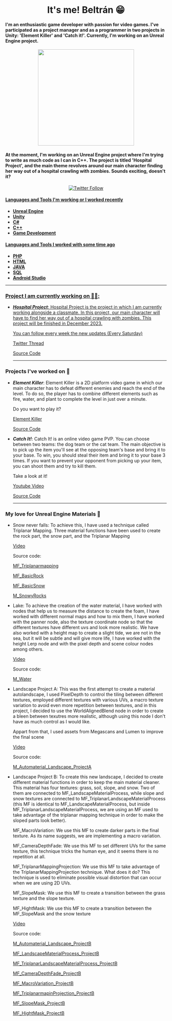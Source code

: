 <div id="header" align="center">
  <h1 align="center"> It's me! Beltrán 😁</h1>
 
  <h4 align="left">I'm an enthusiastic game developer with passion for video games. I've participated as a project manager and as a programmer in two projects in Unity: 'Element Killer' and 'Catch it!'. Currently, I'm working on an Unreal Engine project.
  </h4>
  <img src="https://i.postimg.cc/fTVtGbYR/talking-Image.png" align="center" width="300" />
  <h4 align="left"> At the moment, I'm working on an Unreal Engine project where I'm trying to write as much code as I can in C++. The project is titled 'Hospital Project', and the main theme revolves around our main character finding her way out of a hospital crawling with zombies. Sounds exciting, doesn't it?
  </h4>
</div>

<div id="badges" align="center">
  <a href="https://twitter.com/bDevGames93" target="_blank">
  <img alt="Twitter Follow" src="https://img.shields.io/twitter/follow/bDevGames93?style=for-the-badge&logo=twitter&color=blue"> 
</div>

#### Languages and Tools I'm working or I worked recently 

- **Unreal Engine**
- **Unity**
- **C#**
- **C++**
- **Game Development**

#### Languages and Tools I worked with some time ago

- **PHP**
- **HTML**
- **JAVA**
- **SQL**
- **Android Studio**

---

### Project I am currently working on 🧑‍💻:

- ***Hospital Project***: Hospital Project is the project in which I am currently working alongside a classmate. In this project, our main character will have to find her way out of a hospital crawling with zombies. This project will be finished in December 2023.

  You can follow every week the new updates (Every Saturday) 
  
  [Twitter Thread](https://twitter.com/bDevGames93/status/1685200083187326976)
  
  [Source Code](https://github.com/beltran-v-dev/HospitalProjectCode)

  ---


### Projects I've worked on 🧐

- ***Element Killer***: Element Killer is a 2D platform video game in which our main character has to defeat different enemies and reach the end of the level. To do so, the player has to combine different elements such as fire, water, and plant to complete the level in just over a minute.

  Do you want to play it?
  
  [Element Killer](https://bdev93.itch.io/element-killer)
  
  [Source Code](https://github.com/beltran-v-dev/ElementKillerUnity)

- ***Catch It!***: Catch It! is an online video game PVP. You can choose between two teams: the dog team or the cat team. The main objective is to pick up the item you'll see at the opposing team's base and bring it to your base. To win, you should steal their item and bring it to your base 3 times. If you want to prevent your opponent from picking up your item, you can shoot them and try to kill them.

  Take a look at it!
  
  [Youtube Video](https://www.youtube.com/watch?v=4sbd7RYDFqs)
  
  [Source Code](https://github.com/beltran-v-dev/CatchItScripts)

  ---

### My love for Unreal Engine Materials 🌈
  
- Snow never falls: To achieve this, I have used a technique called Triplanar Mapping. Three material functions have been used to create the rock part, the snow part, and the Triplanar Mapping
  
   [Video](https://twitter.com/bDevGames93/status/1491720381740335105)

  Source code:
  
     [MF_Triplanarmapping](https://blueprintue.com/blueprint/lwwn82gi/)
  
     [MF_BasicRock](https://blueprintue.com/blueprint/_vp-lq7t/)
  
     [MF_BasicSnow](https://blueprintue.com/blueprint/ihnbo93k/)
  
     [M_SnowyRocks](https://blueprintue.com/blueprint/y-89948g/)

 - Lake: To achieve the creation of the water material, I have worked with nodes that help us to measure the distance to create the foam, I have worked with different normal maps and how to mix them, I  have worked with the panner node, also the texture coordinate node so that the different textures have different uvs and look more realistic. We have also worked with a height map to create a slight tide, we are not in the sea, but it will be subtle and will give more life, I have worked with the height Lerp node and with the pixel depth and scene colour nodes among others.
  
   [Video](https://twitter.com/bDevGames93/status/1624067567479300096)

    Source code:
  
   [M_Water](https://blueprintue.com/blueprint/yk88i8ap/)

 - Landscape Project A: This was the first attempt to create a material autolandscape, I used PixelDepth to control the tiling between different textures,
employed different textures with various UVs, a macro texture variation to avoid even more repetition between textures, and in this project, I decided to use the WorldAlignedBlend node in order to create a bleen between texutres more realistic, although using this node I don't have as much control as I would like.

 
    Appart from that, I used assets from Megascans and Lumen to improve the final scene
 
  
     [Video](https://twitter.com/bDevGames93/status/1652938509857030144)

    Source code:
  
     [M_Automaterial_Landscape_ProjectA](https://blueprintue.com/blueprint/m7z4ihu3/)

  
  - Landscape Project B: To create this new landscape, I decided to create different material functions in order to keep the main material cleaner. This
material has four textures: grass, soil, slope, and snow. Two of them are connected to MF_LandscapeMaterialProcess, while slope and snow textures are connected
to MF_TriplanarLandscapeMaterialProcess (this MF is identical to MF_LandscapeMaterialProcess, but inside MF_TriplanarLandscapeMaterialProcess, we are using
an MF used to take advantage of the triplanar mapping technique in order to make the sloped parts look better).

    MF_MacroVariation: We use this MF to create darker parts in the final texture. As its name suggests, we are implementing a macro variation.
    
    MF_CameraDepthFade: We use this MF to set different UVs for the same texture, this technique tricks the human eye, and it seems there is no
    repetition at all.

    MF_TriplanarMappingProjection: We use this MF to take advantage of the TriplanarMappingProjection technique. What does it do? This technique is used to 
      eliminate possible visual distortion that can occur when we are using 2D UVs.

    MF_SlopeMask: We use this MF to create a transition between the grass texture and the slope texture.

    MF_HightMask: We use this MF to create a transition between the MF_SlopeMask and the snow texture

 
 
 
  
     [Video](https://twitter.com/bDevGames93/status/1680529698319654912)

    Source code:
  
     [M_Automaterial_Landscape_ProjectB](https://blueprintue.com/blueprint/_nv_4_a-/)
    
     [MF_LandscapeMaterialProcess_ProjectB](https://blueprintue.com/blueprint/hma-gpx4/)

     [MF_TriplanarLandscapeMaterialProcess_ProjectB](https://blueprintue.com/blueprint/9ab46zm4/)

     [MF_CameraDepthFade_ProjectB](https://blueprintue.com/blueprint/eo5zxtsr/)

     [MF_MacroVariation_ProjectB](https://blueprintue.com/blueprint/r78j7b1p/)

     [MF_TriplanarmapinProjection_ProjectB](https://blueprintue.com/blueprint/pm-q4su8/)

     [MF_SlopeMask_ProjectB](https://blueprintue.com/blueprint/mf_1n8w3/)

     [MF_HightMask_ProjectB](https://blueprintue.com/blueprint/o6wzjn83/)
  
